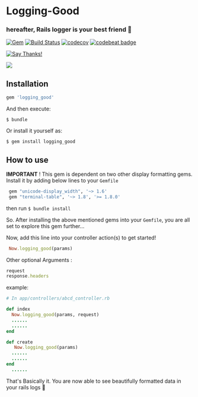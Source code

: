 # Logging-Good

###  hereafter, Rails logger is your best friend 👬

[![Gem](https://img.shields.io/gem/v/logging_good.svg?style=flat)](http://rubygems.org/gems/logging_good "View this project in Rubygems")
[![Build Status](https://travis-ci.org/manojnaidu619/logging-good.svg?branch=master)](https://travis-ci.org/manojnaidu619/logging-good)
[![codecov](https://codecov.io/gh/manojnaidu619/logging-good/branch/master/graph/badge.svg)](https://codecov.io/gh/manojnaidu619/logging-good)
[![codebeat badge](https://codebeat.co/badges/e47277ea-b906-4560-a86a-e8d265b848cc)](https://codebeat.co/projects/github-com-manojnaidu619-logging-good-master)

[![Say Thanks!](https://img.shields.io/badge/Say%20Thanks-!-1EAEDB.svg)](https://saythanks.io/to/manojnaidu619)

![](Logging-Good.gif)

## Installation

```ruby
gem 'logging_good'
```

And then execute:

    $ bundle

Or install it yourself as:

    $ gem install logging_good

## How to use

**IMPORTANT** ! This gem is dependent on two other display formatting gems. Install it by adding below lines to your `Gemfile`

```ruby
 gem "unicode-display_width", '~> 1.6'
 gem "terminal-table", '~> 1.8', '>= 1.8.0'
```
then run `$ bundle install`

So. After installing the above mentioned gems into your `Gemfile`, you are all set to explore this gem further...

Now, add this line into your controller action(s) to get started!
```ruby
 Now.logging_good(params)
```
Other optional Arguments :
```ruby
request
response.headers
```
example:
```ruby
# In app/controllers/abcd_controller.rb

def index
  Now.logging_good(params, request)    
  ......
  ......
end

def create
   Now.logging_good(params)
  ......
  ......
end
  ......
```
That's Basically it. You are now able to see beautifully formatted data in your rails logs 🙌
